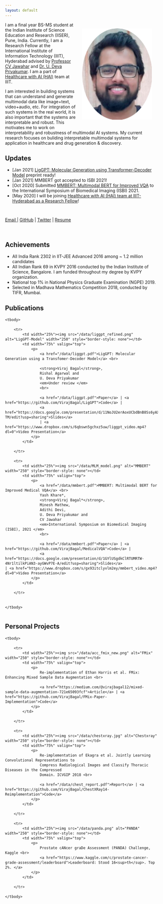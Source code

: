 ```yaml
---
layout: default
---
```

<img style="float:right;padding:20px;"
src="/data/viraj_elipse.png" alt="profile picture" width="230" height="300">

<!-- <img style="width=305px;height=435px;float:right;padding:20px;"
src="/image/personal-photo.jpg" alt="profile picture" width="230" height="300"> -->

I am a final year BS-MS student at the Indian Institute of Science Education and Research (IISER), Pune, India. Currently, 
I am a Research Fellow at the International Institute of Information Technology (IIIT), Hyderabad advised by
[Professor CV Jawahar](https://faculty.iiit.ac.in/~jawahar/) and [Dr. U. Deva Priyakumar](http://devalab.org/).
I am a part of [Healthcare with AI (HAI)](https://blogs.iiit.ac.in/hai/) team at IIIT.


I am interested in building systems that can understand and generate multimodal data like image+text, video+audio, etc.
For integration of such systems in the real world, it is also important that the systems are interpretable and robust.
This motivates me to work on interpretability and robustness of multimodal AI systems. My current research focuses on buliding 
interpretable multimodal systems for application in healthcare and drug generation & discovery. 

## Updates

<!--<span style="color:red;">Updates</span>-->
<ul>
<li> [Jan 2021] <a href="data/liggpt.pdf">LigGPT: Molecular Generation using Transformer-Decoder Model</a> preprint ready!</li>
<li> [Jan 2021] MMBERT got accepted to ISBI 2021! </li>
<li> [Oct 2020] Submitted  <a href="data/mmbert.pdf">MMBERT: Multimodal BERT for Improved VQA</a> to
the International Symposium of Biomedical Imaging (ISBI) 2021.
</li>
<li> [May 2020] I will be joining <a href="https://blogs.iiit.ac.in/hai/">Healthcare with AI (HAI) team at IIIT-Hyderabad as a Research Fellow</a>!
</li>
</ul>


<br />
<p> <a href="mailto:virajbagal12@gmail.com"> Email </a> | <a href="http://github.com/VirajBagal/">GitHub</a> | <a href="http://twitter.com/viraj_bagal/">Twitter</a> | <a href="/data/resume.pdf">Resume</a> </p>

<br />


## Achievements

<!--<span style="color:red;">Updates</span>-->
<ul>
<li> All India Rank 2302 in IIT-JEE Advanced 2016 among ~ 1.2 million candidates </li>
<li> All Indian Rank 69 in KVPY 2016 conducted by the Indian Institute of Science, Bangalore. I am 
funded throughout my degree by KVPY organization. </li>
<li> National top 1% in National Physics Graduate Examination (NGPE) 2019. </li>
<li> Selected in Madhava Mathematics Competition 2018, conducted by TIFR, Mumbai.
</li>
</ul>


## Publications

<table width="100%" align="center" border="0" cellspacing="0" cellpadding="20">

	<tbody>
		
		<tr>
			<td width="25%"><img src="/data/liggpt_refined.png" alt="LigGPT-Model" width="250" style="border-style: none"></td>
			<td width="75%" valign="top">
				<p>
					<a href="/data/liggpt.pdf">LigGPT: Molecular Generation using a Transfomer-Decoder Model</a> <br>
					
					<strong>Viraj Bagal</strong>,
					Rishal Agarwal and
					U. Deva Priyakumar
					<em>Under review </em>
					<br>

					<a href="/data/liggpt.pdf">Paper</a> | <a href="https://github.com/VirajBagal/LigGPT">Code</a> | 
					<a href="https://docs.google.com/presentation/d/11NoJU2erAoxUCbdBnB8Ss6yAXTJPnnX9CygB6Dl2-TM/edit?usp=sharing">Slides</a>
					| <a href="https://www.dropbox.com/s/6qbswn5gchxz5uw/liggpt_video.mp4?dl=0">Video Presentation</a>
				</p>
			</td>

		</tr>
		
		<tr>
			<td width="25%"><img src="/data/MLM_model.png" alt="MMBERT" width="250" style="border-style: none"></td>
			<td width="75%" valign="top">
				<p>
					<a href="/data/mmbert.pdf">MMBERT: Multimodal BERT for Improved Medical VQA</a> <br>
					Yash Khare*,
					<strong>Viraj Bagal*</strong>,
					Minesh Mathew,
					Adithi Devi,
					U. Deva Priyakumar and
					CV Jawahar
					<em>International Symposium on Biomedical Imaging (ISBI), 2021 </em>
					<br>

					<a href="/data/mmbert.pdf">Paper</a> | <a href="https://github.com/VirajBagal/MedicalVQA">Code</a> |
					<a href="https://docs.google.com/presentation/d/1GYlUSgdkClRTUMRTW-4Nr1ltilkPiAN3-ayGWvP7E-A/edit?usp=sharing">Slides</a>					 | <a href="https://www.dropbox.com/s/gx93itclyvlm2ey/mmbert_video.mp4?dl=0">Video Presentation</a>
				</p>
			</td>

		</tr>
		
		
	</tbody>
</table> 

## Personal Projects

<table width="100%" align="center" border="0" cellspacing="0" cellpadding="20">

	<tbody>
		
		<tr>
			<td width="25%"><img src="/data/acc_fmix_new.png" alt="FMix" width="250" style="border-style: none"></td>
			<td width="75%" valign="top">
				<p>
					Re-implementation of Ethan Harris et al. FMix: Enhancing Mixed Sample Data Augmentation <br>

					<a href="https://medium.com/@virajbagal12/mixed-sample-data-augmentation-721e65093fcf">Article</a> | <a href="https://github.com/VirajBagal/FMix-Paper-Implementation">Code</a>
				</p>
			</td>

		</tr>
		
		<tr>
			<td width="25%"><img src="/data/chestxray.jpg" alt="Chestxray" width="250" style="border-style: none"></td>
			<td width="75%" valign="top">
				<p>
					Re-implementation of Ekagra et al. Jointly Learning Convolutional Representations to
					Compress Radiological Images and Classify Thoracic Diseases in the Compressed
					Domain. ICVGIP 2018 <br>

					<a href="/data/chest_report.pdf">Report</a> | <a href="https://github.com/VirajBagal/ChestXRay14-Reimplementation">Code</a>
				</p>
			</td>

		</tr>
		
		<tr>
			<td width="25%"><img src="/data/panda.png" alt="PANDA" width="250" style="border-style: none"></td>
			<td width="75%" valign="top">
				<p>
					Prostate cANcer graDe Assessment (PANDA) Challenge, Kaggle <br>
					<a href="https://www.kaggle.com/c/prostate-cancer-grade-assessment/leaderboard">Leaderboard: Stood 16<sup>th</sup>. Top 2%. </a>
				</p>
			</td>

		</tr>
		
	</tbody>
</table> 
